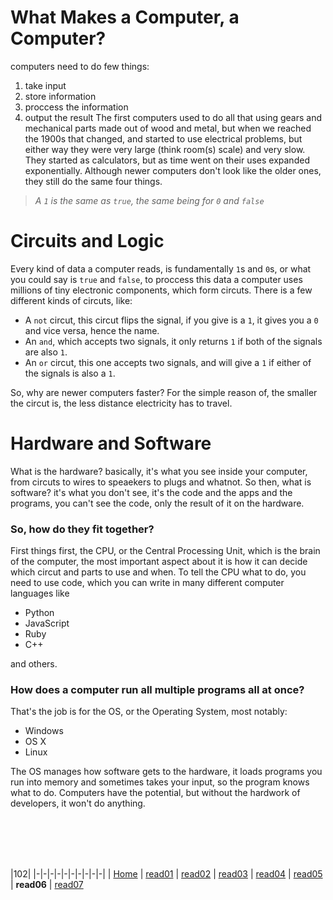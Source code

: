 # What Makes a Computer, a Computer?
computers need to do few things:
1. take input
2. store information
3. proccess the information
4. output the result
The first computers used to do all that using gears and mechanical parts made out of wood and metal, but when we reached the 1900s that changed, and started to use electrical problems, but either way they were very large (think room(s) scale) and very slow.
They started as calculators, but as time went on their uses expanded exponentially. 
Although newer computers don't look like the older ones, they still do the same four things.

> _A `1` is the same as `true`, the same being for `0` and `false`_ 

# Circuits and Logic
Every kind of data a computer reads, is fundamentally `1`s and `0`s, or what you could say is `true` and `false`, to proccess this data a computer uses millions of tiny electronic components, which form circuts.
There is a few different kinds of circuts, like:
- A `not` circut, this circut flips the signal, if you give is a `1`, it gives you a `0` and vice versa, hence the name.
- An `and`, which accepts two signals, it only returns `1` if both of the signals are also `1`.
- An `or` circut, this one accepts two signals, and will give a `1` if either of the signals is also a `1`.

So, why are newer computers faster? 
For the simple reason of, the smaller the circut is, the less distance electricity has to travel.

# Hardware and Software
What is the hardware? basically, it's what you see inside your computer, from circuts to wires to speaekers to plugs and whatnot.
So then, what is software? it's what you don't see, it's the code and the apps and the programs, you can't see the code, only the result of it on the hardware.

### So, how do they fit together?
First things first, the CPU, or the Central Processing Unit, which is the brain of the computer, the most important aspect about it is how it can decide which circut and parts to use and when.
To tell the CPU what to do, you need to use code, which you can write in many different computer languages like
- Python
- JavaScript 
- Ruby
- C++

and others.
### How does a computer run all multiple programs all at once?
That's the job is for the OS, or the Operating System, most notably:
- Windows
- OS X
- Linux

The OS manages how software gets to the hardware, it loads programs you run into memory and sometimes takes your input, so the program knows what to do. 
Computers have the potential, but without the hardwork of developers, it won't do anything. 

<br/><br/> 
<br/><br/>  



|102|
|-|-|-|-|-|-|-|-|-|-|
| [Home](https://suhaib-ersan.github.io/reading-notes/) | [read01](https://suhaib-ersan.github.io/reading-notes/read01) | [read02](https://suhaib-ersan.github.io/reading-notes/read02) | [read03](https://suhaib-ersan.github.io/reading-notes/read03) | [read04](https://suhaib-ersan.github.io/reading-notes/read04) | [read05](https://suhaib-ersan.github.io/reading-notes/read05) | **read06** | [read07](https://suhaib-ersan.github.io/reading-notes/read07)